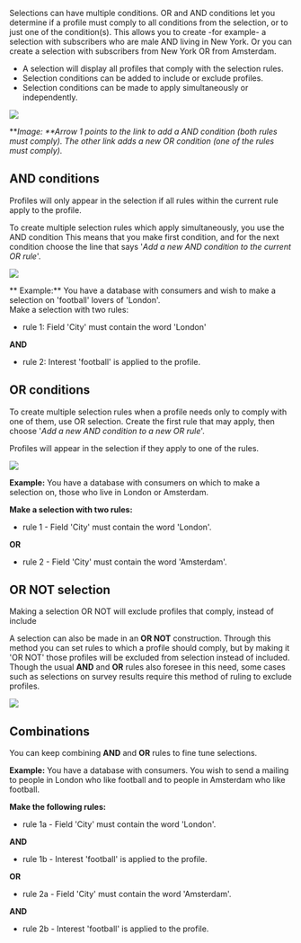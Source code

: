Selections can have multiple conditions. OR and AND conditions let you
determine if a profile must comply to all conditions from the selection,
or to just one of the condition(s). This allows you to create -for
example- a selection with subscribers who are male AND living in New
York. Or you can create a selection with subscribers from New York OR
from Amsterdam.

-   A selection will display all profiles that comply with the selection
    rules.
-   Selection conditions can be added to include or exclude profiles.
-   Selection conditions can be made to apply simultaneously or
    independently.

![](Documentation/selections-and-or-conditions.png)

\*\**Image: \*\*Arrow 1 points to the link to add a AND condition (both
rules must comply). The other link adds a new OR condition (one of the
rules must comply).*

AND conditions
--------------

Profiles will only appear in the selection if all rules within the
current rule apply to the profile.

To create multiple selection rules which apply simultaneously, you use
the AND condition This means that you make first condition, and for the
next condition choose the line that says '*Add a new AND condition to
the current OR rule*'.

![](Documentation/selections-create-and-condition.png)

\*\* Example:\*\* You have a database with consumers and wish to make a
selection on 'football' lovers of 'London'.\
 Make a selection with two rules:

-   rule 1: Field 'City' must contain the word 'London'

**AND**

-   rule 2: Interest 'football' is applied to the profile.

OR conditions
-------------

To create multiple selection rules when a profile needs only to comply
with one of them, use OR selection. Create the first rule that may
apply, then choose '*Add a new AND condition to a new OR rule*'.

Profiles will appear in the selection if they apply to one of the rules.

![](Documentation/selections-create-new-OR-condition.png)

**Example:** You have a database with consumers on which to make a
selection on, those who live in London or Amsterdam.

**Make a selection with two rules:**

-   rule 1 - Field 'City' must contain the word 'London'.

**OR**

-   rule 2 - Field 'City' must contain the word 'Amsterdam'.

OR NOT selection
----------------

Making a selection OR NOT will exclude profiles that comply, instead of
include

A selection can also be made in an **OR NOT** construction. Through this
method you can set rules to which a profile should comply, but by making
it 'OR NOT' those profiles will be excluded from selection instead of
included. Though the usual **AND** and **OR** rules also foresee in this
need, some cases such as selections on survey results require this
method of ruling to exclude profiles.

![](Documentation/selection-OR-NOT.png)

Combinations
------------

You can keep combining **AND** and **OR** rules to fine tune selections.

**Example:** You have a database with consumers. You wish to send a
mailing to people in London who like football and to people in Amsterdam
who like football.

**Make the following rules:**

-   rule 1a - Field 'City' must contain the word 'London'.

**AND**

-   rule 1b - Interest 'football' is applied to the profile.

**OR**

-   rule 2a - Field 'City' must contain the word 'Amsterdam'.

**AND**

-   rule 2b - Interest 'football' is applied to the profile.

